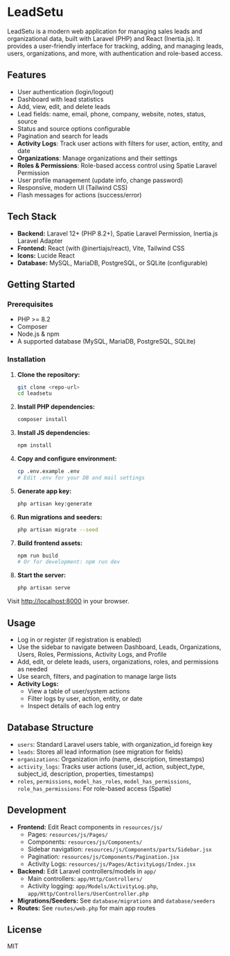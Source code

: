 # LeadSetu

LeadSetu is a modern web application for managing sales leads and organizational data, built with Laravel (PHP) and React (Inertia.js). It provides a user-friendly interface for tracking, adding, and managing leads, users, organizations, and more, with authentication and role-based access.

## Features
- User authentication (login/logout)
- Dashboard with lead statistics
- Add, view, edit, and delete leads
- Lead fields: name, email, phone, company, website, notes, status, source
- Status and source options configurable
- Pagination and search for leads
- **Activity Logs**: Track user actions with filters for user, action, entity, and date
- **Organizations**: Manage organizations and their settings
- **Roles & Permissions**: Role-based access control using Spatie Laravel Permission
- User profile management (update info, change password)
- Responsive, modern UI (Tailwind CSS)
- Flash messages for actions (success/error)

## Tech Stack
- **Backend:** Laravel 12+ (PHP 8.2+), Spatie Laravel Permission, Inertia.js Laravel Adapter
- **Frontend:** React (with @inertiajs/react), Vite, Tailwind CSS
- **Icons:** Lucide React
- **Database:** MySQL, MariaDB, PostgreSQL, or SQLite (configurable)

## Getting Started

### Prerequisites
- PHP >= 8.2
- Composer
- Node.js & npm
- A supported database (MySQL, MariaDB, PostgreSQL, SQLite)

### Installation
1. **Clone the repository:**
   ```sh
   git clone <repo-url>
   cd leadsetu
   ```
2. **Install PHP dependencies:**
   ```sh
   composer install
   ```
3. **Install JS dependencies:**
   ```sh
   npm install
   ```
4. **Copy and configure environment:**
   ```sh
   cp .env.example .env
   # Edit .env for your DB and mail settings
   ```
5. **Generate app key:**
   ```sh
   php artisan key:generate
   ```
6. **Run migrations and seeders:**
   ```sh
   php artisan migrate --seed
   ```
7. **Build frontend assets:**
   ```sh
   npm run build
   # Or for development: npm run dev
   ```
8. **Start the server:**
   ```sh
   php artisan serve
   ```

Visit [http://localhost:8000](http://localhost:8000) in your browser.

## Usage
- Log in or register (if registration is enabled)
- Use the sidebar to navigate between Dashboard, Leads, Organizations, Users, Roles, Permissions, Activity Logs, and Profile
- Add, edit, or delete leads, users, organizations, roles, and permissions as needed
- Use search, filters, and pagination to manage large lists
- **Activity Logs:**
  - View a table of user/system actions
  - Filter logs by user, action, entity, or date
  - Inspect details of each log entry

## Database Structure
- `users`: Standard Laravel users table, with organization_id foreign key
- `leads`: Stores all lead information (see migration for fields)
- `organizations`: Organization info (name, description, timestamps)
- `activity_logs`: Tracks user actions (user_id, action, subject_type, subject_id, description, properties, timestamps)
- `roles`, `permissions`, `model_has_roles`, `model_has_permissions`, `role_has_permissions`: For role-based access (Spatie)

## Development
- **Frontend:** Edit React components in `resources/js/`
  - Pages: `resources/js/Pages/`
  - Components: `resources/js/Components/`
  - Sidebar navigation: `resources/js/Components/parts/Sidebar.jsx`
  - Pagination: `resources/js/Components/Pagination.jsx`
  - Activity Logs: `resources/js/Pages/ActivityLogs/Index.jsx`
- **Backend:** Edit Laravel controllers/models in `app/`
  - Main controllers: `app/Http/Controllers/`
  - Activity logging: `app/Models/ActivityLog.php`, `app/Http/Controllers/UserController.php`
- **Migrations/Seeders:** See `database/migrations` and `database/seeders`
- **Routes:** See `routes/web.php` for main app routes

## License
MIT
